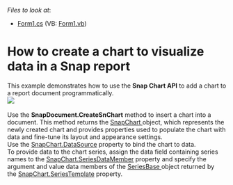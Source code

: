 <!-- default file list -->
*Files to look at*:

* [Form1.cs](./CS/SnapChartAPI/Form1.cs) (VB: [Form1.vb](./VB/SnapChartAPI/Form1.vb))
<!-- default file list end -->
# How to create a chart to visualize data in a Snap report


This example demonstrates how to use the <strong>Snap Chart API</strong> to add a chart to a report document programmatically.<br><img src="https://raw.githubusercontent.com/DevExpress-Examples/how-to-create-a-chart-to-visualize-data-in-a-snap-report-t569171/17.2.3+/media/1416eeaf-8a9c-4d2d-a312-b25d3414283f.png"><br><br>Use the <strong>SnapDocument.CreateSnChart</strong> method to insert a chart into a document. This method returns the <a href="https://documentation.devexpress.com/WindowsForms/DevExpress.Snap.Core.API.SnapChart.class">SnapChart </a>object, which represents the newly created chart and provides properties used to populate the chart with data and fine-tune its layout and appearance settings.  <br>Use the <a href="https://documentation.devexpress.com/WindowsForms/DevExpress.Snap.Core.API.SnapChart.DataSource.property">SnapChart.DataSource</a> property to bind the chart to data.<br>To provide data to the chart series, assign the data field containing series names to the <a href="https://documentation.devexpress.com/WindowsForms/DevExpress.Snap.Core.API.SnapChart.SeriesDataMember.property">SnapChart.SeriesDataMember</a> property and specify the argument and value data members of the <a href="https://documentation.devexpress.com/CoreLibraries/DevExpress.XtraCharts.SeriesBase.class">SeriesBase </a>object returned by the <a href="https://documentation.devexpress.com/WindowsForms/DevExpress.Snap.Core.API.SnapChart.SeriesTemplate.property">SnapChart.SeriesTemplate</a> property.

<br/>


